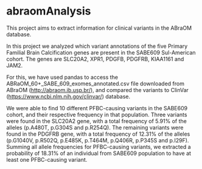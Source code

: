 # abraomAnalysis
This project aims to extract information for clinical variants in the ABraOM database.

In this project we analyzed which variant annotations of the five Primary Familial Brain Calcification genes are present in the  SABE609 Sul-American cohort. The genes are SLC20A2, XPR1, PDGFB, PDGFRB, KIAA1161 and JAM2.

For this, we have used pandas to access the ABRaOM_60+_SABE_609_exomes_annotated.csv file downloaded from ABraOM (http://abraom.ib.usp.br/), and compared the variants to ClinVar (https://www.ncbi.nlm.nih.gov/clinvar/) database.

We were able to find 10 different PFBC-causing variants in the SABE609 cohort, and their respective frequency in that population.
Three variants were found in the SLC20A2 gene, with a total frequency of 5.91% of the alleles (p.A480T, p.G304S and p.R254Q).
The remaining variants were found in the PDGFRB gene, with a total frequency of 12.31% of the alleles (p.G1040V, p.R502Q, p.E485K, p.T464M, p.Q406R, p.P345S and p.I29F).
Summing all allele frequencies for PFBC-causing variants, we extracted a probability of 18.31% of an individual from SABE609 population to have at least one PFBC-causing variant.
